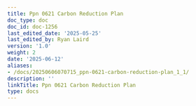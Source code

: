 ```yaml
---
title: Ppn 0621 Carbon Reduction Plan
doc_type: doc
doc_id: doc-1256
last_edited_date: '2025-05-25'
last_edited_by: Ryan Laird
version: '1.0'
weight: 2
date: '2025-06-12'
aliases:
- /docs/20250606070715_ppn-0621-carbon-reduction-plan_1_1/
description: ''
linkTitle: Ppn 0621 Carbon Reduction Plan
type: docs
---
```


